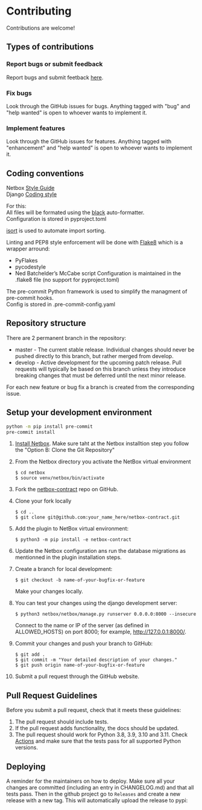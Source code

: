 # Contributing

Contributions are welcome!

## Types of contributions

### Report bugs or submit feedback

Report bugs and submit feetback [here](https://github.com/mlebreuil/netbox-contract/issues).

### Fix bugs

Look through the GitHub issues for bugs. Anything tagged with "bug" and "help
wanted" is open to whoever wants to implement it.

### Implement features

Look through the GitHub issues for features. Anything tagged with "enhancement"
and "help wanted" is open to whoever wants to implement it.

## Coding conventions
 
Netbox [Style Guide](https://docs.netbox.dev/en/stable/development/style-guide/)  
Django [Coding style](https://docs.djangoproject.com/en/4.2/internals/contributing/writing-code/coding-style/)  

For this:  
All files will be formated using the [black](https://black.readthedocs.io/en/stable/) auto-formatter.  
Configuration is stored in pyproject.toml  

[isort](https://github.com/PyCQA/isort#readme) is used to automate import sorting.  

Linting and PEP8 style enforcement will be done with  [Flake8](https://flake8.pycqa.org/en/latest/) which is a wrapper arround:  
- PyFlakes
- pycodestyle
- Ned Batchelder’s McCabe script
Configuration is maintained in the .flake8 file (no support for pyproject.toml)

The pre-commit Python framework is used to simplify the managment of pre-commit hooks.  
Config is stored in .pre-commit-config.yaml   

## Repository structure

There are 2 permanent branch in the repository:

* master - The current stable release. Individual changes should never be pushed directly to this branch, but rather merged from develop.
* develop - Active development for the upcoming patch release. Pull requests will typically be based on this branch unless they introduce breaking changes that must be deferred until the next minor release.

For each new feature or bug fix a branch is created from the corresponding issue.

## Setup your development environment

```bash
python -m pip install pre-commit
pre-commit install
```
1. [Install Netbox](https://github.com/netbox-community/netbox/blob/develop/docs/installation/).
Make sure taht at the Netbox installtion step you follow the "Option B: Clone the Git Repository"

2. From the Netbox directory you activate the NetBox virtual environment 

    ```
    $ cd netbox
    $ source venv/netbox/bin/activate
    ```
 
3. Fork the [netbox-contract](https://github.com/mlebreuil/netbox-contract/) repo on GitHub.
4. Clone your fork locally

    ```
    $ cd ..
    $ git clone git@github.com:your_name_here/netbox-contract.git
    ```

5. Add the plugin to NetBox virtual environment:

    ```
    $ python3 -m pip install -e netbox-contract
    ```

5. Update the Netbox configuration ans run the database migrations as mentionned in the plugin installation steps.  
6. Create a branch for local development:

    ```
    $ git checkout -b name-of-your-bugfix-or-feature
    ```

    Make your changes locally.

7. You can test your changes using the django development server:

    ```
    $ python3 netbox/netbox/manage.py runserver 0.0.0.0:8000 --insecure
    ```

    Connect to the name or IP of the server (as defined in ALLOWED_HOSTS) on port 8000; for example, http://127.0.0.1:8000/.

7. Commit your changes and push your branch to GitHub:

    ```
    $ git add .
    $ git commit -m "Your detailed description of your changes."
    $ git push origin name-of-your-bugfix-or-feature
    ```

7. Submit a pull request through the GitHub website.

## Pull Request Guidelines

Before you submit a pull request, check that it meets these guidelines:

1. The pull request should include tests.
2. If the pull request adds functionality, the docs should be updated. 
3. The pull request should work for Python 3.8, 3.9, 3.10 and 3.11. Check [Actions](https://github.com/mlebreuil/netbox-contract/actions)
   and make sure that the tests pass for all supported Python versions.


## Deploying

A reminder for the maintainers on how to deploy.
Make sure all your changes are committed (including an entry in CHANGELOG.md) and that all tests pass.
Then in the github project go to `Releases` and create a new release with a new tag.  This will automatically upload the release to pypi:
